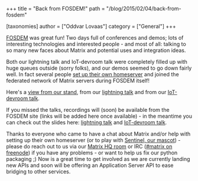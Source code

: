 +++
title = "Back from FOSDEM!"
path = "/blog/2015/02/04/back-from-fosdem"

[taxonomies]
author = ["Oddvar Lovaas"]
category = ["General"]
+++

<a href="http://fosdem.org" title="FOSDEM">FOSDEM</a> was great fun! Two days full of conferences and demos; lots of interesting technologies and interested people - and most of all: talking to so many new faces about Matrix and potential uses and integration ideas. 

Both our lightning talk and IoT-devroom talk were completely filled up with huge queues outside (sorry folks), and our demos seemed to go down fairly well.  In fact several people <a href="/code">set up their own homeserver</a> and joined the federated network of Matrix servers during FOSDEM itself!

Here's a <a href="http://twitter.com/matrixdotorg/status/561535884567130112" title="view from our stand">view from our stand</a>, from our <a href="http://twitter.com/matrixdotorg/status/561543011662696448" title="lightning talk">lightning talk</a> and from our <a href="http://twitter.com/thierrymarianne/status/561828001231695872" title="IoT-devroom talk">IoT-devroom talk</a>.

If you missed the talks, recordings will (soon) be available from the FOSDEM site (links will be added here once available) - in the meantime you can check out the slides here: <a href="http://matrix.org/blog/wp-content/uploads/2015/02/2015-01-31-Matrix_FOSDEM.pdf" title="lightning talk">lightning talk</a> and <a href="http://matrix.org/blog/wp-content/uploads/2015/02/2015-02-01-Matrix-IoT-FOSDEM.pdf" title="IoT-devroom talk">IoT-devroom talk</a>.

Thanks to everyone who came to have a chat about Matrix and/or help with setting up their own homeserver (or to play with <a href="https://www.youtube.com/watch?v=TyIw2AkYpeo">Sentinel, our mascot</a>) - please do reach out to us via our <a href="/beta/#/room/#matrix:matrix.org" title="Matrix HQ room">Matrix HQ room</a> or IRC (<a href="irc://irc.freenode.net/matrix">#matrix on freenode</a>) if you have any problems - or want to help us fix our python packaging ;)  Now is a great time to get involved as we are currently landing new APIs and soon will be offering an Application Server API to ease bridging to other services.

